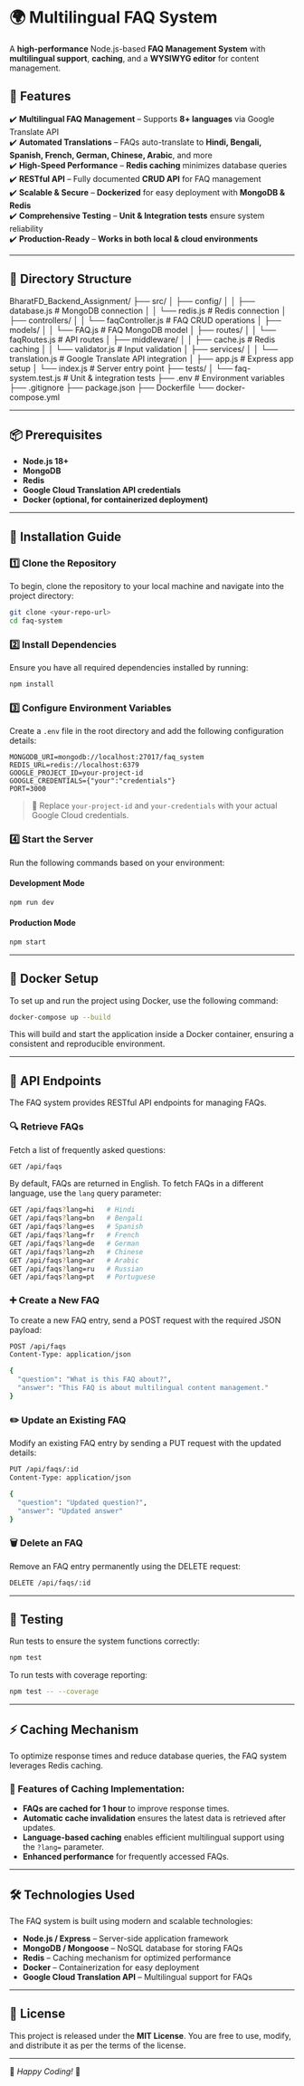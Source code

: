 # 🌍 Multilingual FAQ System

A **high-performance** Node.js-based **FAQ Management System** with **multilingual support**, **caching**, and a **WYSIWYG editor** for content management.

## 🚀 Features

✔️ **Multilingual FAQ Management** – Supports **8+ languages** via Google Translate API  
✔️ **Automated Translations** – FAQs auto-translate to **Hindi, Bengali, Spanish, French, German, Chinese, Arabic**, and more  
✔️ **High-Speed Performance** – **Redis caching** minimizes database queries  
✔️ **RESTful API** – Fully documented **CRUD API** for FAQ management  
✔️ **Scalable & Secure** – **Dockerized** for easy deployment with **MongoDB & Redis**  
✔️ **Comprehensive Testing** – **Unit & Integration tests** ensure system reliability  
✔️ **Production-Ready** – **Works in both local & cloud environments**

---

## 📂 Directory Structure

BharatFD_Backend_Assignment/ 
├── src/ 
│ ├── config/ 
│ │ ├── database.js # MongoDB connection 
│ │ └── redis.js # Redis connection 
│ ├── controllers/ 
│ │ └── faqController.js # FAQ CRUD operations 
│ ├── models/ 
│ │ └── FAQ.js # FAQ MongoDB model 
│ ├── routes/ 
│ │ └── faqRoutes.js # API routes 
│ ├── middleware/ 
│ │ ├── cache.js # Redis caching 
│ │ └── validator.js # Input validation 
│ ├── services/ 
│ │ └── translation.js # Google Translate API integration 
│ ├── app.js # Express app setup 
│ └── index.js # Server entry point 
├── tests/ 
│ └── faq-system.test.js # Unit & integration tests 
├── .env # Environment variables 
├── .gitignore 
├── package.json 
├── Dockerfile 
└── docker-compose.yml


---

## 📦 Prerequisites

- **Node.js 18+**
- **MongoDB**
- **Redis**
- **Google Cloud Translation API credentials**
- **Docker (optional, for containerized deployment)**

---

## 📌 Installation Guide

### 1️⃣ Clone the Repository
To begin, clone the repository to your local machine and navigate into the project directory:

```bash
git clone <your-repo-url>
cd faq-system
```

### 2️⃣ Install Dependencies
Ensure you have all required dependencies installed by running:

```bash
npm install
```

### 3️⃣ Configure Environment Variables
Create a `.env` file in the root directory and add the following configuration details:

```env
MONGODB_URI=mongodb://localhost:27017/faq_system
REDIS_URL=redis://localhost:6379
GOOGLE_PROJECT_ID=your-project-id
GOOGLE_CREDENTIALS={"your":"credentials"}
PORT=3000
```

> 🔹 Replace `your-project-id` and `your-credentials` with your actual Google Cloud credentials.

### 4️⃣ Start the Server
Run the following commands based on your environment:

#### Development Mode
```bash
npm run dev
```

#### Production Mode
```bash
npm start
```

---

## 🐳 Docker Setup
To set up and run the project using Docker, use the following command:

```bash
docker-compose up --build
```

This will build and start the application inside a Docker container, ensuring a consistent and reproducible environment.

---

## 📡 API Endpoints
The FAQ system provides RESTful API endpoints for managing FAQs.

### 🔍 Retrieve FAQs
Fetch a list of frequently asked questions:

```bash
GET /api/faqs
```
By default, FAQs are returned in English. To fetch FAQs in a different language, use the `lang` query parameter:

```bash
GET /api/faqs?lang=hi   # Hindi
GET /api/faqs?lang=bn   # Bengali
GET /api/faqs?lang=es   # Spanish
GET /api/faqs?lang=fr   # French
GET /api/faqs?lang=de   # German
GET /api/faqs?lang=zh   # Chinese
GET /api/faqs?lang=ar   # Arabic
GET /api/faqs?lang=ru   # Russian
GET /api/faqs?lang=pt   # Portuguese
```

### ➕ Create a New FAQ
To create a new FAQ entry, send a POST request with the required JSON payload:

```bash
POST /api/faqs
Content-Type: application/json

{
  "question": "What is this FAQ about?",
  "answer": "This FAQ is about multilingual content management."
}
```

### ✏️ Update an Existing FAQ
Modify an existing FAQ entry by sending a PUT request with the updated details:

```bash
PUT /api/faqs/:id
Content-Type: application/json

{
  "question": "Updated question?",
  "answer": "Updated answer"
}
```

### 🗑️ Delete an FAQ
Remove an FAQ entry permanently using the DELETE request:

```bash
DELETE /api/faqs/:id
```

---

## 🧪 Testing
Run tests to ensure the system functions correctly:

```bash
npm test
```
To run tests with coverage reporting:

```bash
npm test -- --coverage
```

---

## ⚡ Caching Mechanism
To optimize response times and reduce database queries, the FAQ system leverages Redis caching.

### 🔹 Features of Caching Implementation:
- **FAQs are cached for 1 hour** to improve response times.
- **Automatic cache invalidation** ensures the latest data is retrieved after updates.
- **Language-based caching** enables efficient multilingual support using the `?lang=` parameter.
- **Enhanced performance** for frequently accessed FAQs.

---

## 🛠️ Technologies Used
The FAQ system is built using modern and scalable technologies:

- **Node.js / Express** – Server-side application framework
- **MongoDB / Mongoose** – NoSQL database for storing FAQs
- **Redis** – Caching mechanism for optimized performance
- **Docker** – Containerization for easy deployment
- **Google Cloud Translation API** – Multilingual support for FAQs

---

## 📜 License
This project is released under the **MIT License**. You are free to use, modify, and distribute it as per the terms of the license.

---

🚀 *Happy Coding!* 🎯



